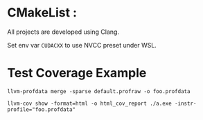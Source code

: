 # CMakeList :

All projects are developed using Clang.

Set env var `CUDACXX` to use NVCC preset under WSL.

# Test Coverage Example

```
llvm-profdata merge -sparse default.profraw -o foo.profdata

llvm-cov show -format=html -o html_cov_report ./a.exe -instr-profile="foo.profdata"
```